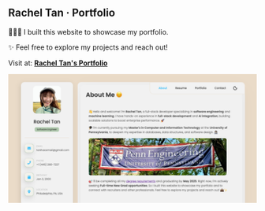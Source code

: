 ## Rachel Tan · Portfolio

👩🏻‍💻 I built this website to showcase my portfolio.


✨ Feel free to explore my projects and reach out!


Visit at: [**Rachel Tan's Portfolio**](https://rachel-tanhao.github.io/portfolio) 


![Homepage](demo/homepage-lightmode.png)
